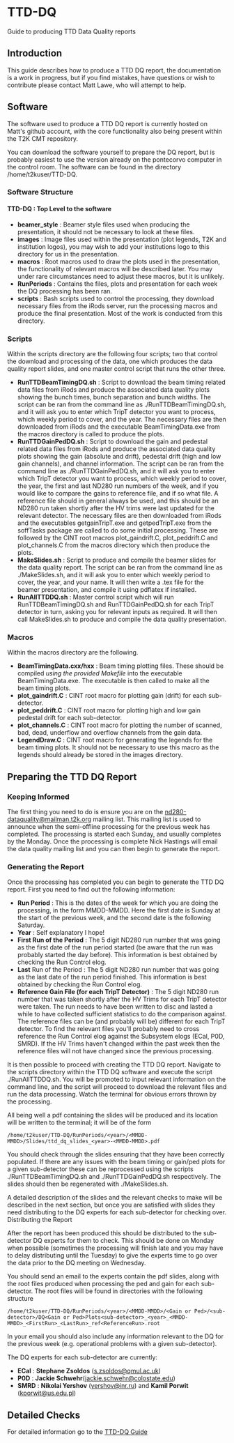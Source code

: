 # TTD-DQ

Guide to producing TTD Data Quality reports
## Introduction

This guide describes how to produce a TTD DQ report, the documentation is a work in progress, but if you find mistakes, have questions or wish to contribute please contact Matt Lawe, who will attempt to help.
## Software

The software used to produce a TTD DQ report is currently hosted on Matt's github account, with the core functionality also being present within the T2K CMT repository.

You can download the software yourself to prepare the DQ report, but is probably easiest to use the version already on the pontecorvo computer in the control room. The software can be found in the directory /home/t2kuser/TTD-DQ.

### Software Structure

#### TTD-DQ : Top Level to the software
 * __beamer\_style__ : Beamer style files used when producing the presentation, it should not be necessary to look at these files.
 * __images__ : Image files used within the presentation (plot legends, T2K and institution logos), you may wish to add your institutions logo to this directory for us in the presentation.
 * __macros__ : Root macros used to draw the plots used in the presentation, the functionality of relevant macros will be described later. You may under rare circumstances need to adjust these macros, but it is unlikely.
 * __RunPeriods__ : Contains the files, plots and presentation for each week the DQ processing has been ran.
 * __scripts__ : Bash scripts used to control the processing, they download necessary files from the iRods server, run the processing macros and produce the final presentation. Most of the work is conducted from this directory.

### Scripts

Within the scripts directory are the following four scripts; two that control the download and processing of the data, one which produces the data quality report slides, and one master control script that runs the other three.

 * __RunTTDBeamTimingDQ.sh__ : Script to download the beam timing related data files from iRods and produce the associated data quality plots showing the bunch times, bunch separation and bunch widths. The script can be ran from the command line as ./RunTTDBeamTimingDQ.sh, and it will ask you to enter which TripT detector you want to process, which weekly period to cover, and the year. The necessary files are then downloaded from iRods and the executable BeamTimingData.exe from the macros directory is called to produce the plots.
 * __RunTTDGainPedDQ.sh__ : Script to download the gain and pedestal related data files from iRods and produce the associated data quality plots showing the gain (absolute and drift), pedestal drift (high and low gain channels), and channel information. The script can be ran from the command line as ./RunTTDGainPedDQ.sh, and it will ask you to enter which TripT detector you want to process, which weekly period to cover, the year, the first and last ND280 run numbers of the week, and if you would like to compare the gains to reference file, and if so what file. A reference file should in general always be used, and this should be an ND280 run taken shortly after the HV trims were last updated for the relevant detector. The necessary files are then downloaded from iRods and the executables getgainTripT.exe and getpedTripT.exe from the soffTasks package are called to do some initial processing. These are followed by the CINT root macros plot\_gaindrift.C, plot\_peddrift.C and plot\_channels.C from the macros directory which then produce the plots.
 * __MakeSlides.sh__ : Script to produce and compile the beamer slides for the data quality report. The script can be ran from the command line as ./MakeSlides.sh, and it will ask you to enter which weekly period to cover, the year, and your name. It will then write a .tex file for the beamer presentation, and compile it using pdflatex if installed.
 * __RunAllTTDDQ.sh__ : Master control script which will run RunTTDBeamTimingDQ.sh and RunTTDGainPedDQ.sh for each TripT detector in turn, asking you for relevant inputs as required. It will then call MakeSlides.sh to produce and compile the data quality presentation.

### Macros

Within the macros directory are the following.

 * __BeamTimingData.cxx/hxx__ : Beam timing plotting files. These should be compiled _using the provided Makefile_ into the executable BeamTimingData.exe. The executable is then called to make all the beam timing plots.
 * __plot\_gaindrift.C__ : CINT root macro for plotting gain (drift) for each sub-detector.
 * __plot\_peddrift.C__ : CINT root macro for plotting high and low gain pedestal drift for each sub-detector.
 * __plot\_channels.C__ : CINT root macro for plotting the number of scanned, bad, dead, underflow and overflow channels from the gain data.
 * __LegendDraw.C__ :  CINT root macro for generating the legends for the beam timing plots. It should not be necessary to use this macro as the legends should already be stored in the images directory.

## Preparing the TTD DQ Report
### Keeping Informed

The first thing you need to do is ensure you are on the nd280-dataquality@mailman.t2k.org mailing list. This mailing list is used to announce when the semi-offline processing for the previous week has completed. The processing is started each Sunday, and usually completes by the Monday. Once the processing is complete Nick Hastings will email the data quality mailing list and you can then begin to generate the report.

### Generating the Report

Once the processing has completed you can begin to generate the TTD DQ report. First you need to find out the following information:

 * __Run Period__ : This is the dates of the week for which you are doing the processing, in the form MMDD-MMDD. Here the first date is Sunday at the start of the previous week, and the second date is the following Saturday.
 * __Year__ : Self explanatory I hope!
 * __First Run of the Period__ : The 5 digit ND280 run number that was going as the first date of the run period started (be aware that the run was probably started the day before). This information is best obtained by checking the Run Control elog.
 * __Last__ Run of the Period : The 5 digit ND280 run number that was going as the last date of the run period finished. This information is best obtained by checking the Run Control elog.
 * __Reference Gain File (for each TripT Detector)__ : The 5 digit ND280 run number that was taken shortly after the HV Trims for each TripT detector were taken. The run needs to have been written to disc and lasted a while to have collected sufficient statistics to do the comparison against. The reference files can be (and probably will be) different for each TripT detector. To find the relevant files you'll probably need to cross reference the Run Control elog against the Subsystem elogs (ECal, P0D, SMRD). If the HV Trims haven't changed within the past week then the reference files will not have changed since the previous processing.

It is then possible to proceed with creating the TTD DQ report. Navigate to the scripts directory within the TTD DQ software and execute the script ./RunAllTTDDQ.sh. You will be promoted to input relevant information on the command line, and the script will proceed to download the relevant files and run the data processing. Watch the terminal for obvious errors thrown by the processing.

All being well a pdf containing the slides will be produced and its location will be written to the terminal; it will be of the form 

    /home/t2kuser/TTD-DQ/RunPeriods/<year>/<MMDD-MMDD>/Slides/ttd_dq_slides_<year>-<MMDD-MMDD>.pdf 
    
You should check through the slides ensuring that they have been correctly populated. If there are any issues with the beam timing or gain/ped plots for a given sub-detector these can be reprocessed using the scripts ./RunTTDBeamTimingDQ.sh and ./RunTTDGainPedDQ.sh respectively. The slides should then be regenerated with ./MakeSlides.sh.

A detailed description of the slides and the relevant checks to make will be described in the next section, but once you are satisfied with slides they need distributing to the DQ experts for each sub-detector for checking over.
Distributing the Report

After the report has been produced this should be distributed to the sub-detector DQ experts for them to check. This should be done on Monday when possible (sometimes the processing will finish late and you may have to delay distributing until the Tuesday) to give the experts time to go over the data prior to the DQ meeting on Wednesday.

You should send an email to the experts contain the pdf slides, along with the root files produced when processing the ped and gain for each sub-detector. The root files will be found in directories with the following structure 

    /home/t2kuser/TTD-DQ/RunPeriods/<year>/<MMDD-MMDD>/<Gain or Ped>/<sub-detector>/DQ<Gain or Ped>Plots<sub-detector>_<year>_<MMDD-MMDD>_<FirstRun>_<LastRun>_ref<ReferenceRun>.root

In your email you should also include any information relevant to the DQ for the previous week (e.g. operational problems with a given sub-detector).

The DQ experts for each sub-detector are currently:

* __ECal__ : __Stephane Zsoldos__ (s.zsoldos@qmul.ac.uk)
* __P0D__ : __Jackie Schwehr__(jackie.schwehr@colostate.edu)
* __SMRD__ : __Nikolai Yershov__ (yershov@inr.ru) and __Kamil Porwit__ (kporwit@us.edu.pl)

## Detailed Checks

For detailed information go to the [TTD-DQ Guide](https://www.t2k.org/nd280/ttd/ttddqguide "t2k.org TTD-DQ Guide")
